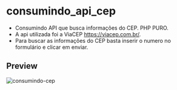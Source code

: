 <h1>consumindo_api_cep</h1>

- Consumindo API que busca informações do CEP. PHP PURO.
- A api utilizada foi a ViaCEP https://viacep.com.br/.
- Para buscar as informações do CEP basta inserir o numero no formulário e clicar em enviar.

<h2>Preview</h2>

![consumindo-cep](https://user-images.githubusercontent.com/92311384/160596757-48cb9d0d-2e5a-42b9-b87e-0afd4ebf84ad.png)

